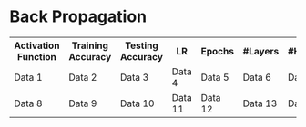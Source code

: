 # Back Propagation

  <table>
      <tr>
          <th>Activation Function</th>
          <th>Training Accuracy</th>
          <th>Testing Accuracy</th>
          <th>LR</th>
          <th>Epochs</th>
          <th>#Layers</th>
          <th>#HiddenNodes</th>
      </tr>
      <tr>
          <td>Data 1</td>
          <td>Data 2</td>
          <td>Data 3</td>
          <td>Data 4</td>
          <td>Data 5</td>
          <td>Data 6</td>
          <td>Data 7</td>
      </tr>
      <tr>
          <td>Data 8</td>
          <td>Data 9</td>
          <td>Data 10</td>
          <td>Data 11</td>
          <td>Data 12</td>
          <td>Data 13</td>
          <td>Data 14</td>
      </tr>
  </table>
